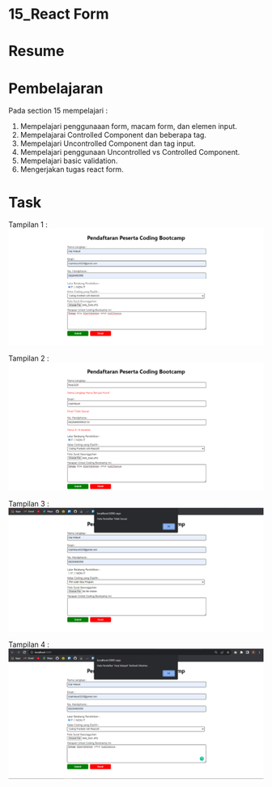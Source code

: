 # 15_React Form

# Resume

# Pembelajaran
Pada section 15 mempelajari :  
1. Mempelajari penggunaaan form, macam form, dan elemen input.  
2. Mempelajarai Controlled Component dan beberapa tag.     
3. Mempelajari Uncontrolled Component dan tag input.  
4. Mempelajari penggunaan Uncontrolled vs Controlled Component.  
5. Mempelajari basic validation.  
6. Mengerjakan tugas react form.  

# Task
Tampilan 1 :  
![alt text](https://github.com/rizqihidayat3017/react_muhammad-rizqi-hidayat/blob/master/15_React%20Form/screenshoot/Gambar%201.png)   

Tampilan 2 :   
![alt text](https://github.com/rizqihidayat3017/react_muhammad-rizqi-hidayat/blob/master/15_React%20Form/screenshoot/Gambar%202.png)  

Tampilan 3 :    
![alt text](https://github.com/rizqihidayat3017/react_muhammad-rizqi-hidayat/blob/master/15_React%20Form/screenshoot/Gambar%203.PNG)  

Tampilan 4 :  
![alt text](https://github.com/rizqihidayat3017/react_muhammad-rizqi-hidayat/blob/master/15_React%20Form/screenshoot/Gambar%204.PNG)  

